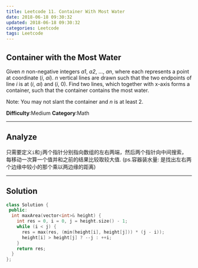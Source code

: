 ```yaml
---
title: Leetcode 11. Container With Most Water
date: 2018-06-18 09:30:32
updated: 2018-06-18 09:30:32
categories: Leetcode
tags: Leetcode
---
```

## Container with the Most Water
Given  _n_  non-negative integers  _a1_,  _a2_, ...,  _an_, where each represents a point at coordinate (_i_,  _ai_).  _n_  vertical lines are drawn such that the two endpoints of line  _i_  is at (_i_,  _ai_) and (_i_, 0). Find two lines, which together with x-axis forms a container, such that the container contains the most water.

Note: You may not slant the container and  _n_  is at least 2.

**Difficulty**:Medium
**Category**:Math

<!--more-->
*****

## Analyze

只需要定义`i`和`j`两个指针分别指向数组的左右两端，然后两个指针向中间搜索，每移动一次算一个值并和之前的结果比较取较大值. (ps.容器装水量: 是找出左右两个边缘中较小的那个乘以两边缘的距离)

*****

## Solution

```cpp
class Solution {
 public:
  int maxArea(vector<int>& height) {
    int res = 0, i = 0, j = height.size() - 1;
    while (i < j) {
      res = max(res, (min(height[i], height[j])) * (j - i));
      height[i] > height[j] ? --j : ++i;
    }
    return res;
  }
};
```
